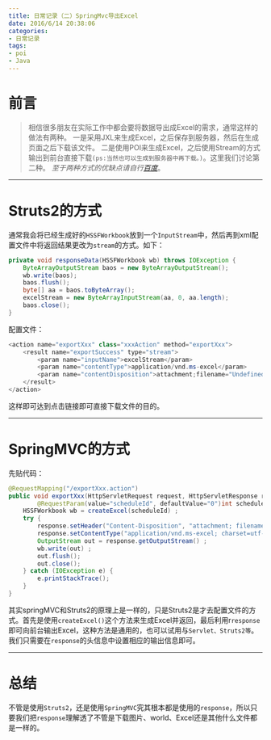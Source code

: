 ```yaml
---
title: 日常记录（二）SpringMvc导出Excel
date: 2016/6/14 20:38:06  
categories: 
- 日常记录
tags: 
- poi
- Java
---
```

# 前言
> 相信很多朋友在实际工作中都会要将数据导出成Excel的需求，通常这样的做法有两种。
> 一是采用JXL来生成Excel，之后保存到服务器，然后在生成页面之后下载该文件。
> 二是使用POI来生成Excel，之后使用Stream的方式输出到前台直接下载`(ps:当然也可以生成到服务器中再下载。)`。这里我们讨论第二种。
> *至于两种方式的优缺点请自行[百度](http://www.baidu.com)*。

----------

# Struts2的方式
通常我会将已经生成好的`HSSFWorkbook`放到一个`InputStream`中，然后再到xml配置文件中将返回结果更改为`stream`的方式。如下：
```java
private void responseData(HSSFWorkbook wb) throws IOException {
	ByteArrayOutputStream baos = new ByteArrayOutputStream();
	wb.write(baos);
	baos.flush();
	byte[] aa = baos.toByteArray();
	excelStream = new ByteArrayInputStream(aa, 0, aa.length);
	baos.close();
}
```
<!--more-->
配置文件：
```java
<action name="exportXxx" class="xxxAction" method="exportXxx">
	<result name="exportSuccess" type="stream">
		<param name="inputName">excelStream</param>
    	<param name="contentType">application/vnd.ms-excel</param>
    	<param name="contentDisposition">attachment;filename="Undefined.xls"</param>
	</result>
</action>
```
这样即可达到点击链接即可直接下载文件的目的。

----------
# SpringMVC的方式
先贴代码：
```java
@RequestMapping("/exportXxx.action")
public void exportXxx(HttpServletRequest request, HttpServletResponse response,
		@RequestParam(value="scheduleId", defaultValue="0")int scheduleId){
	HSSFWorkbook wb = createExcel(scheduleId) ;
	try {
		response.setHeader("Content-Disposition", "attachment; filename=appointmentUser.xls");
		response.setContentType("application/vnd.ms-excel; charset=utf-8") ;
		OutputStream out = response.getOutputStream() ;
		wb.write(out) ;
		out.flush();
		out.close();
	} catch (IOException e) {
		e.printStackTrace();
	} 
}
```
其实springMVC和Struts2的原理上是一样的，只是Struts2是才去配置文件的方式。首先是使用`createExcel()`这个方法来生成Excel并返回，最后利用r`response`即可向前台输出Excel，这种方法是通用的，也可以试用与`Servlet、Struts2等`。我们只需要在`response`的头信息中设置相应的输出信息即可。


----------
# 总结
不管是使用`Struts2`，还是使用`SpringMVC`究其根本都是使用的`response`，所以只要我们把`response`理解透了不管是下载图片、world、Excel还是其他什么文件都是一样的。